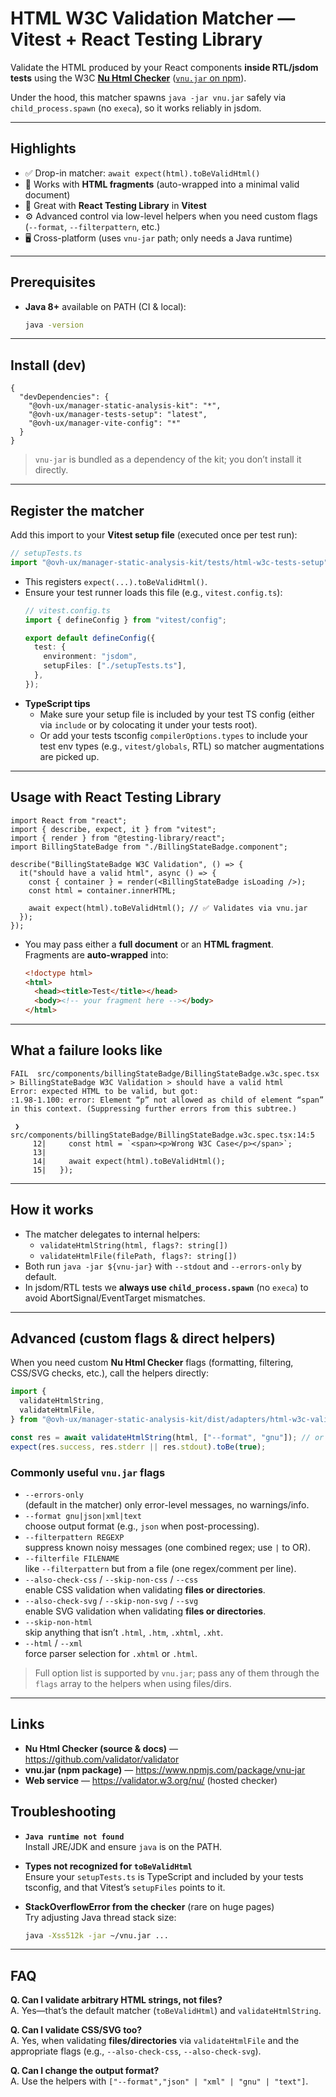 # HTML W3C Validation Matcher — Vitest + React Testing Library

Validate the HTML produced by your React components **inside RTL/jsdom tests** using the W3C **[Nu Html Checker](https://github.com/validator/validator)** ([`vnu.jar` on npm](https://www.npmjs.com/package/vnu-jar)).  

Under the hood, this matcher spawns `java -jar vnu.jar` safely via `child_process.spawn` (no `execa`), so it works reliably in jsdom.

---

## Highlights

- ✅ Drop-in matcher: `await expect(html).toBeValidHtml()`
- 🧩 Works with **HTML fragments** (auto-wrapped into a minimal valid document)
- 🧪 Great with **React Testing Library** in **Vitest**
- ⚙️ Advanced control via low-level helpers when you need custom flags (`--format`, `--filterpattern`, etc.)
- 🖥️ Cross-platform (uses `vnu-jar` path; only needs a Java runtime)

---

## Prerequisites

- **Java 8+** available on PATH (CI & local):
  ```bash
  java -version
  ```

---

## Install (dev)

```jsonc
{
  "devDependencies": {
    "@ovh-ux/manager-static-analysis-kit": "*",
    "@ovh-ux/manager-tests-setup": "latest",
    "@ovh-ux/manager-vite-config": "*"
  }
}
```

> `vnu-jar` is bundled as a dependency of the kit; you don’t install it directly.

---

## Register the matcher

Add this import to your **Vitest setup file** (executed once per test run):

```ts
// setupTests.ts
import "@ovh-ux/manager-static-analysis-kit/tests/html-w3c-tests-setup";
```

- This registers `expect(...).toBeValidHtml()`.
- Ensure your test runner loads this file (e.g., `vitest.config.ts`):
  ```ts
  // vitest.config.ts
  import { defineConfig } from "vitest/config";

  export default defineConfig({
    test: {
      environment: "jsdom",
      setupFiles: ["./setupTests.ts"],
    },
  });
  ```
- **TypeScript tips**
  - Make sure your setup file is included by your test TS config (either via `include` or by colocating it under your tests root).
  - Or add your tests tsconfig `compilerOptions.types` to include your test env types (e.g., `vitest/globals`, RTL) so matcher augmentations are picked up.

---

## Usage with React Testing Library

```tsx
import React from "react";
import { describe, expect, it } from "vitest";
import { render } from "@testing-library/react";
import BillingStateBadge from "./BillingStateBadge.component";

describe("BillingStateBadge W3C Validation", () => {
  it("should have a valid html", async () => {
    const { container } = render(<BillingStateBadge isLoading />);
    const html = container.innerHTML;

    await expect(html).toBeValidHtml(); // ✅ Validates via vnu.jar
  });
});
```

- You may pass either a **full document** or an **HTML fragment**.  
  Fragments are **auto-wrapped** into:
  ```html
  <!doctype html>
  <html>
    <head><title>Test</title></head>
    <body><!-- your fragment here --></body>
  </html>
  ```

---

## What a failure looks like

```
FAIL  src/components/billingStateBadge/BillingStateBadge.w3c.spec.tsx > BillingStateBadge W3C Validation > should have a valid html
Error: expected HTML to be valid, but got:
:1.98-1.100: error: Element “p” not allowed as child of element “span” in this context. (Suppressing further errors from this subtree.)

 ❯ src/components/billingStateBadge/BillingStateBadge.w3c.spec.tsx:14:5
     12|     const html = `<span><p>Wrong W3C Case</p></span>`;
     13|
     14|     await expect(html).toBeValidHtml();
     15|   });
```

---

## How it works

- The matcher delegates to internal helpers:
  - `validateHtmlString(html, flags?: string[])`
  - `validateHtmlFile(filePath, flags?: string[])`
- Both run `java -jar ${vnu-jar}` with `--stdout` and `--errors-only` by default.
- In jsdom/RTL tests we **always use `child_process.spawn`** (no `execa`) to avoid AbortSignal/EventTarget mismatches.

---

## Advanced (custom flags & direct helpers)

When you need custom **Nu Html Checker** flags (formatting, filtering, CSS/SVG checks, etc.), call the helpers directly:

```ts
import {
  validateHtmlString,
  validateHtmlFile,
} from "@ovh-ux/manager-static-analysis-kit/dist/adapters/html-w3c-validation/helpers/html-w3c-validator.js";

const res = await validateHtmlString(html, ["--format", "gnu"]); // or "json" | "xml" | "text"
expect(res.success, res.stderr || res.stdout).toBe(true);
```

### Commonly useful `vnu.jar` flags

- `--errors-only`  
  (default in the matcher) only error-level messages, no warnings/info.
- `--format gnu|json|xml|text`  
  choose output format (e.g., `json` when post-processing).
- `--filterpattern REGEXP`  
  suppress known noisy messages (one combined regex; use `|` to OR).
- `--filterfile FILENAME`  
  like `--filterpattern` but from a file (one regex/comment per line).
- `--also-check-css` / `--skip-non-css` / `--css`  
  enable CSS validation when validating **files or directories**.
- `--also-check-svg` / `--skip-non-svg` / `--svg`  
  enable SVG validation when validating **files or directories**.
- `--skip-non-html`  
  skip anything that isn’t `.html`, `.htm`, `.xhtml`, `.xht`.
- `--html` / `--xml`  
  force parser selection for `.xhtml` or `.html`.

> Full option list is supported by `vnu.jar`; pass any of them through the `flags` array to the helpers when using files/dirs.

---

## Links

- **Nu Html Checker (source & docs)** — https://github.com/validator/validator
- **vnu.jar (npm package)** — https://www.npmjs.com/package/vnu-jar
- **Web service** — https://validator.w3.org/nu/ (hosted checker)

## Troubleshooting

- **`Java runtime not found`**  
  Install JRE/JDK and ensure `java` is on the PATH.

- **Types not recognized for `toBeValidHtml`**  
  Ensure your `setupTests.ts` is TypeScript and included by your tests tsconfig, and that Vitest’s `setupFiles` points to it.

- **StackOverflowError from the checker** (rare on huge pages)  
  Try adjusting Java thread stack size:
  ```bash
  java -Xss512k -jar ~/vnu.jar ...
  ```

---

## FAQ

**Q. Can I validate arbitrary HTML strings, not files?**  
A. Yes—that’s the default matcher (`toBeValidHtml`) and `validateHtmlString`.

**Q. Can I validate CSS/SVG too?**  
A. Yes, when validating **files/directories** via `validateHtmlFile` and the appropriate flags (e.g., `--also-check-css`, `--also-check-svg`).

**Q. Can I change the output format?**  
A. Use the helpers with `["--format","json" | "xml" | "gnu" | "text"]`.
